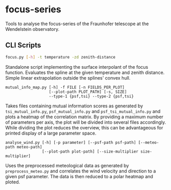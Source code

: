 # focus-series
Tools to analyse the focus-series of the Fraunhofer telescope at the Wendelstein observatory.

## CLI Scripts
```bash
focus.py [-h] -t temperature -zd zenith-distance
```
Standalone script implementing the surface interpolant of the focus function.
Evaluates the spline at the given temperature and zenith distance.
Simple linear extrapolation outside the splines' convex hull.
```
mutual_info_map.py [-h] -f FILE [-n FIELDS_PER_PLOT]
                   [--plot-path PLOT_PATH] [-s, SIZE]
                   --type-1 {psf,tsi} --type-2 {psf,tsi}
```
Takes files containing mutual information scores as generated by `tsi_mutual_info.py`, `psf_mutual_info.py`
and `psf_tsi_mutual_info.py` and plots a heatmap of the correlation matrix. By providing a maximum number of parameters
per axis, the plot will be divided into several files accordingly. While dividing the plot reduces the overview, this 
can be advantageous for printed display of a large parameter space.
```
analyse_wind.py [-h] [-p parameter] [--psf-path psf-path] [--meteo-path meteo-path] 
                [--plot-path plot-path] [--size-multiplier size-multiplier]
```
Uses the preprocessed meteological data as generated by `preprocess_meteo.py` and correlates the wind velocity and direction
to a given psf parameter. The data is then reduced to a polar heatmap and ploted.
